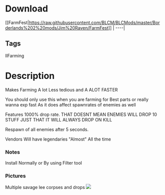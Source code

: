 # Download
[[FarmFest|https://raw.githubusercontent.com/BLCM/BLCMods/master/Borderlands%202%20mods/Jim%20Raven/FarmFest]] |
----|

## Tags
llFarming

# Description
 Makes Farming A lot Less tedious and A ALOT FASTER

 You should only use this when you are farming for Best parts or really wanna exp fast 
 As it does affect spawnrates of enemies as well

 Features 1000% drop rate. THAT DOESNT MEAN ENEMIES WILL DROP 10 STUFF JUST THAT IT WILL ALWAYS DROP ON KILL	

 Respawn of all enemies after 5 seconds.

 Vendors Will have legendaries "Almost" All the time

### Notes
Install Normally or By using Filter tool

### Pictures
Multiple savage lee corpses and drops
![](https://media.discordapp.net/attachments/140245514523377664/339065047689068546/unknown.png?width=909&height=474) 


